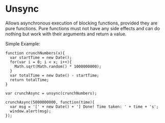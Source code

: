 Unsync
======

Allows asynchronous execution of blocking functions, provided they are pure
functions. Pure functions must not have any side effects and can do nothing
but work with their arguments and return a value.

Simple Example:

    function crunchNumbers(x){
      var startTime = new Date();
      for(var i = 0; i < x; i++){
        Math.sqrt(Math.random() * 1000000000);
      }
      var totalTime = new Date() - startTime;
      return totalTime;
    }

    var crunchAsync = unsync(crunchNumbers);

    crunchAsync(5000000000, function(time){
      var msg = '[' + new Date() + '] Done! Time taken: ' + time + 's';
      window.alert(msg);
    });